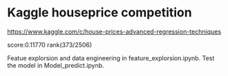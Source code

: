 # Kaggle houseprice competition
https://www.kaggle.com/c/house-prices-advanced-regression-techniques

score:0.11770
rank(373/2506)

Featue explorsion and data engineering in feature_explorsion.ipynb.
Test the model in Model_predict.ipynb.
